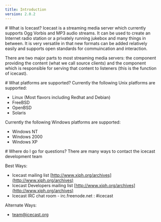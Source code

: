 ```yaml
---
title: Introduction
version: 2.0.2
---
```


<div class="article" markdown="1">
# What is Icecast?
Icecast is a streaming media server which currently supports Ogg Vorbis and MP3 audio streams. It can be used to create an Internet radio station or a privately running jukebox and many things in between. It is very versatile in that new formats can be added relatively easily and supports open standards for commuincation and interaction.

There are two major parts to most streaming media servers: the component providing the content (what we call source clients) and the component which is responsible for serving that content to listeners (this is the function of icecast).
</div>

<div class="article" markdown="1">
# What platforms are supported?
Currently the following Unix platforms are supported:

-	Linux (Most flavors including Redhat and Debian)
-	FreeBSD
-	OpenBSD
-	Solaris

Currently the following Windows platforms are supported:

-	Windows NT
-	Windows 2000
-	Windows XP

</div>

<div class="article" markdown="1">
# Where do I go for questions?
There are many ways to contact the icecast development team

Best Ways:

-	Icecast mailing list [http://www.xiph.org/archives](http://www.xiph.org/archives)
-	Icecast Developers mailing list [http://www.xiph.org/archives](http://www.xiph.org/archives)
-	Icecast IRC chat room - irc.freenode.net : #icecast

Alternate Ways:

-	team@icecast.org

</div>
